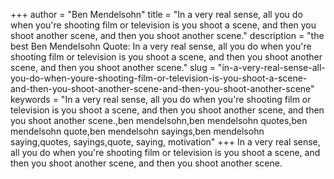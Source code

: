 +++
author = "Ben Mendelsohn"
title = "In a very real sense, all you do when you're shooting film or television is you shoot a scene, and then you shoot another scene, and then you shoot another scene."
description = "the best Ben Mendelsohn Quote: In a very real sense, all you do when you're shooting film or television is you shoot a scene, and then you shoot another scene, and then you shoot another scene."
slug = "in-a-very-real-sense-all-you-do-when-youre-shooting-film-or-television-is-you-shoot-a-scene-and-then-you-shoot-another-scene-and-then-you-shoot-another-scene"
keywords = "In a very real sense, all you do when you're shooting film or television is you shoot a scene, and then you shoot another scene, and then you shoot another scene.,ben mendelsohn,ben mendelsohn quotes,ben mendelsohn quote,ben mendelsohn sayings,ben mendelsohn saying,quotes, sayings,quote, saying, motivation"
+++
In a very real sense, all you do when you're shooting film or television is you shoot a scene, and then you shoot another scene, and then you shoot another scene.
